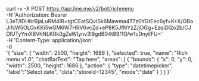 curl -v -X POST https://api.line.me/v2/bot/richmenu \
-H 'Authorization: Bearer L3eT/IDHbrBjaLuRM4IR+tgtCEatSQvlSk6Mawma4T7z0YGtEec6yf+K+X/OBoJifcW5OLGxKKi5wGM6W7HRV6vcZd+eP8K5JfNYzZ/jOGg+EzqiDl2o2b/CJDlUTyYmXBVhNLKRk0gZeWIynv3l9gdB04t89/1O/w1cDnyilFU=' \
-H 'Content-Type: application/json' \
-d \
'{
  "size": {
    "width": 2500,
    "height": 1686
   },
   "selected": true,
   "name": "Rich menu v1.0",
   "chatBarText": "Tap here",
   "areas": [
    {
      "bounds": {
        "x": 0,
        "y": 0,
        "width": 2500,
        "height": 1686
      },
      "action": {
        "type": "datetimepicker",
        "label":"Select date",
        "data":"storeId=12345",
        "mode":"date"
      }
    }
  ]
}'
